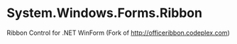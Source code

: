 # System.Windows.Forms.Ribbon
Ribbon Control for .NET WinForm (Fork of http://officeribbon.codeplex.com)
